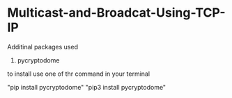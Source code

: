 # Multicast-and-Broadcat-Using-TCP-IP

Additinal packages used

1. pycryptodome

to install use one of thr command in your terminal

"pip install pycryptodome"
"pip3 install pycryptodome"
